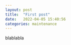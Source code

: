 ```yaml
---
layout: post
title:  "First post"
date:   2022-04-05 15:40:56
categories: maintenance
---
```


blablabla